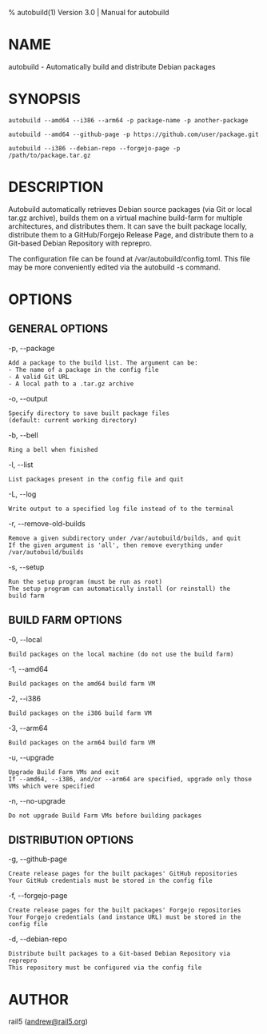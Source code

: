 % autobuild(1) Version 3.0 | Manual for autobuild
# NAME
autobuild \- Automatically build and distribute Debian packages

# SYNOPSIS
`autobuild --amd64 --i386 --arm64 -p package-name -p another-package`

`autobuild --amd64 --github-page -p https://github.com/user/package.git`

`autobuild --i386 --debian-repo --forgejo-page -p /path/to/package.tar.gz`

# DESCRIPTION
Autobuild automatically retrieves Debian source packages (via Git or local tar.gz archive), builds them on a virtual machine build-farm for multiple architectures, and distributes them. It can save the built package locally, distribute them to a GitHub/Forgejo Release Page, and distribute them to a Git-based Debian Repository with reprepro.

The configuration file can be found at /var/autobuild/config.toml. This file may be more conveniently edited via the autobuild -s command.

# OPTIONS

## GENERAL OPTIONS
-p, \--package

    Add a package to the build list. The argument can be:
    - The name of a package in the config file
    - A valid Git URL
    - A local path to a .tar.gz archive

-o, \--output

    Specify directory to save built package files
    (default: current working directory)

-b, \--bell

    Ring a bell when finished

-l, \--list

    List packages present in the config file and quit

-L, \--log

    Write output to a specified log file instead of to the terminal

-r, \--remove-old-builds

    Remove a given subdirectory under /var/autobuild/builds, and quit
    If the given argument is 'all', then remove everything under
    /var/autobuild/builds

-s, \--setup

    Run the setup program (must be run as root)
    The setup program can automatically install (or reinstall) the
    build farm

## BUILD FARM OPTIONS
-0, \--local

    Build packages on the local machine (do not use the build farm)

-1, \--amd64

    Build packages on the amd64 build farm VM

-2, \--i386

    Build packages on the i386 build farm VM

-3, \--arm64

    Build packages on the arm64 build farm VM

-u, \--upgrade

    Upgrade Build Farm VMs and exit
    If --amd64, --i386, and/or --arm64 are specified, upgrade only those VMs which were specified

-n, \--no-upgrade

    Do not upgrade Build Farm VMs before building packages

## DISTRIBUTION OPTIONS
-g, \--github-page

    Create release pages for the built packages' GitHub repositories
    Your GitHub credentials must be stored in the config file

-f, \--forgejo-page

    Create release pages for the built packages' Forgejo repositories
    Your Forgejo credentials (and instance URL) must be stored in the
    config file

-d, \--debian-repo

    Distribute built packages to a Git-based Debian Repository via
    reprepro
    This repository must be configured via the config file

# AUTHOR
rail5 (andrew@rail5.org)
